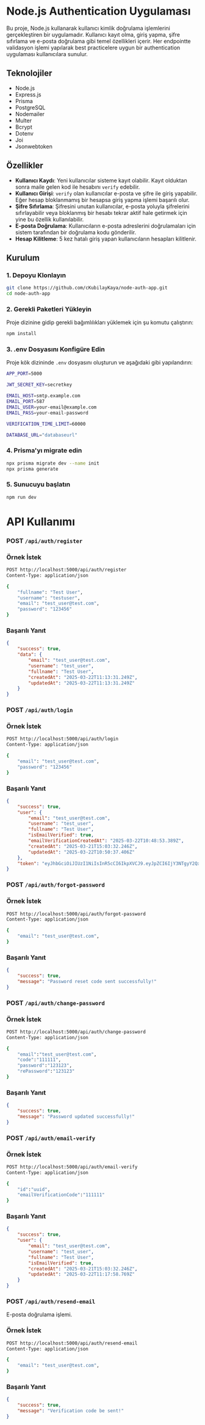 # Node.js Authentication Uygulaması

Bu proje, Node.js kullanarak kullanıcı kimlik doğrulama işlemlerini gerçekleştiren bir uygulamadır. Kullanıcı kayıt olma, giriş yapma, şifre sıfırlama ve e-posta doğrulama gibi temel özellikleri içerir.​ Her endpointte validasyon işlemi yapılarak best practicelere uygun bir authentication uygulaması kullanıcılara sunulur.

## Teknolojiler

- Node.js
- Express.js
- Prisma
- PostgreSQL
- Nodemailer
- Multer
- Bcrypt
- Dotenv
- Joi
- Jsonwebtoken

## Özellikler

- **Kullanıcı Kaydı**: Yeni kullanıcılar sisteme kayıt olabilir.​ Kayıt olduktan sonra maile gelen kod ile hesabını `verify` edebilir.
- **Kullanıcı Girişi**: `verify` olan kullanıcılar e-posta ve şifre ile giriş yapabilir. Eğer hesap bloklanmamış bir hesapsa giriş yapma işlemi başarılı olur.​
- **Şifre Sıfırlama**: Şifresini unutan kullanıcılar, e-posta yoluyla şifrelerini sıfırlayabilir veya bloklanmış bir hesabı tekrar aktif hale getirmek için yine bu özellik kullanılabilir.​
- **E-posta Doğrulama**: Kullanıcıların e-posta adreslerini doğrulamaları için sistem tarafından bir doğrulama kodu gönderilir.​
- **Hesap Kilitleme**: 5 kez hatalı giriş yapan kullanıcıların hesapları kilitlenir.

## Kurulum

### 1. Depoyu Klonlayın

```bash
git clone https://github.com/cKubilayKaya/node-auth-app.git
cd node-auth-app
```

### 2. Gerekli Paketleri Yükleyin

Proje dizinine gidip gerekli bağımlılıkları yüklemek için şu komutu çalıştırın:

```bash
npm install
```

### 3. .env Dosyasını Konfigüre Edin

Proje kök dizininde `.env` dosyasını oluşturun ve aşağıdaki gibi yapılandırın:

```bash
APP_PORT=5000

JWT_SECRET_KEY=secretkey

EMAIL_HOST=smtp.example.com
EMAIL_PORT=587
EMAIL_USER=your-email@example.com
EMAIL_PASS=your-email-password

VERIFICATION_TIME_LIMIT=60000

DATABASE_URL="databaseurl"
```

### 4. Prisma'yı migrate edin

```bash
npx prisma migrate dev --name init
npx prisma generate
```

### 5. Sunucuyu başlatın

```bash
npm run dev
```

# API Kullanımı

### POST `/api/auth/register`

### Örnek İstek

```bash
POST http://localhost:5000/api/auth/register
Content-Type: application/json

{
    "fullname": "Test User",
    "username": "testuser",
    "email": "test_user@test.com",
    "password": "123456"
}
```

### Başarılı Yanıt

```json
{
    "success": true,
    "data": {
        "email": "test_user@test.com",
        "username": "test_user",
        "fullname": "Test User",
        "createdAt": "2025-03-22T11:13:31.249Z",
        "updatedAt": "2025-03-22T11:13:31.249Z"
    }
}
```

### POST `/api/auth/login`

### Örnek İstek

```bash
POST http://localhost:5000/api/auth/login
Content-Type: application/json

{
    "email": "test_user@test.com",
    "password": "123456"
}
```

### Başarılı Yanıt

```json
{
    "success": true,
    "user": {
        "email": "test_user@test.com",
        "username": "test_user",
        "fullname": "Test User",
        "isEmailVerified": true,
        "emailVerificationCreatedAt": "2025-03-22T10:48:53.389Z",
        "createdAt": "2025-03-21T15:03:32.246Z",
        "updatedAt": "2025-03-22T10:50:37.406Z"
    },
    "token": "eyJhbGciOiJIUzI1NiIsInR5cCI6IkpXVCJ9.eyJpZCI6IjY3NTgyY2QxLWRhYTktNDYzMi1iZDViLTAzY2E2Y2IxYjQ4ZCIsImVtYWlsIjoia2t1YmlsYXkyNEBnbWFpbC5jb20iLCJ1c2VybmFtZSI6Imt1YmlsYXk0IiwiZnVsbG5hbWUiOiJrdWJpbGF5IGtheWEiLCJpYXQiOjE3NDI2NDA2NDcsImV4cCI6MTc0MjY0NDI0N30.00qJROZ5HXMBZkwGF_MDDWGIIUFcBGH2teeUD1zRb-g"
}
```

### POST `/api/auth/forgot-password`

### Örnek İstek

```bash
POST http://localhost:5000/api/auth/forgot-password
Content-Type: application/json

{
    "email": "test_user@test.com",
}
```

### Başarılı Yanıt

```json
{
    "success": true,
    "message": "Password reset code sent successfully!"
}
```

### POST `/api/auth/change-password`

### Örnek İstek

```bash
POST http://localhost:5000/api/auth/change-password
Content-Type: application/json

{
    "email":"test_user@test.com",
    "code":"111111",
    "password":"123123",
    "rePassword":"123123"
}
```

### Başarılı Yanıt

```json
{
    "success": true,
    "message": "Password updated successfully!"
}
```

### POST `/api/auth/email-verify`

### Örnek İstek

```bash
POST http://localhost:5000/api/auth/email-verify
Content-Type: application/json

{
    "id":"uuid",
    "emailVerificationCode":"111111"
}
```

### Başarılı Yanıt

```json
{
    "success": true,
    "user": {
        "email": "test_user@test.com",
        "username": "test_user",
        "fullname": "Test User",
        "isEmailVerified": true,
        "createdAt": "2025-03-21T15:03:32.246Z",
        "updatedAt": "2025-03-22T11:17:58.769Z"
    }
}
```

### POST `/api/auth/resend-email`

E-posta doğrulama işlemi.

### Örnek İstek

```bash
POST http://localhost:5000/api/auth/resend-email
Content-Type: application/json

{
    "email": "test_user@test.com",
}
```

### Başarılı Yanıt

```json
{
    "success": true,
    "message": "Verification code be sent!"
}
```